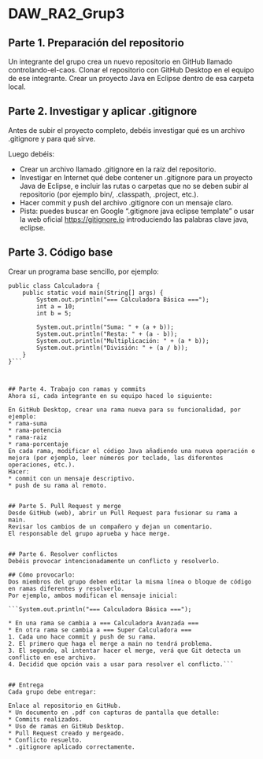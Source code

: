 # DAW_RA2_Grup3

## Parte 1. Preparación del repositorio
Un integrante del grupo crea un nuevo repositorio en GitHub llamado controlando-el-caos.
Clonar el repositorio con GitHub Desktop en el equipo de ese integrante.
Crear un proyecto Java en Eclipse dentro de esa carpeta local.


## Parte 2. Investigar y aplicar .gitignore
Antes de subir el proyecto completo, debéis investigar qué es un archivo .gitignore y para qué sirve.

Luego debéis:

* Crear un archivo llamado .gitignore en la raíz del repositorio.
* Investigar en Internet qué debe contener un .gitignore para un proyecto Java de Eclipse, e incluir las rutas o carpetas que no se deben subir al repositorio (por ejemplo bin/, .classpath, .project, etc.).
* Hacer commit y push del archivo .gitignore con un mensaje claro.
* Pista: puedes buscar en Google “.gitignore java eclipse template” o usar la web oficial https://gitignore.io introduciendo las palabras clave java, eclipse.



## Parte 3. Código base
Crear un programa base sencillo, por ejemplo:

```
public class Calculadora {
    public static void main(String[] args) {
        System.out.println("=== Calculadora Básica ===");
        int a = 10;
        int b = 5;
 
        System.out.println("Suma: " + (a + b));
        System.out.println("Resta: " + (a - b));
        System.out.println("Multiplicación: " + (a * b));
        System.out.println("División: " + (a / b));
    }
}```
 


## Parte 4. Trabajo con ramas y commits
Ahora sí, cada integrante en su equipo haced lo siguiente:

En GitHub Desktop, crear una rama nueva para su funcionalidad, por ejemplo:
* rama-suma
* rama-potencia
* rama-raiz
* rama-porcentaje
En cada rama, modificar el código Java añadiendo una nueva operación o mejora (por ejemplo, leer números por teclado, las diferentes operaciones, etc.).
Hacer:
* commit con un mensaje descriptivo.
* push de su rama al remoto.


## Parte 5. Pull Request y merge
Desde GitHub (web), abrir un Pull Request para fusionar su rama a main.
Revisar los cambios de un compañero y dejan un comentario.
El responsable del grupo aprueba y hace merge.


## Parte 6. Resolver conflictos
Debéis provocar intencionadamente un conflicto y resolverlo.

## Cómo provocarlo:
Dos miembros del grupo deben editar la misma línea o bloque de código en ramas diferentes y resolverlo.
Por ejemplo, ambos modifican el mensaje inicial:
 
```System.out.println("=== Calculadora Básica ===");
 
* En una rama se cambia a === Calculadora Avanzada ===
* En otra rama se cambia a === Super Calculadora ===
1. Cada uno hace commit y push de su rama.
2. El primero que haga el merge a main no tendrá problema.
3. El segundo, al intentar hacer el merge, verá que Git detecta un conflicto en ese archivo.
4. Decidid que opción vais a usar para resolver el conflicto.```


## Entrega
Cada grupo debe entregar:

Enlace al repositorio en GitHub.
* Un documento en .pdf con capturas de pantalla que detalle:
* Commits realizados.
* Uso de ramas en GitHub Desktop.
* Pull Request creado y mergeado.
* Conflicto resuelto.
* .gitignore aplicado correctamente.
